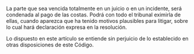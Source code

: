 La parte que sea vencida totalmente en un juicio o en un incidente, será condenada al pago de las costas. Podrá con todo el tribunal eximirla de ellas, cuando aparezca que ha tenido motivos plausibles para litigar, sobre lo cual hará declaración expresa en la resolución.

Lo dispuesto en este artículo se entiende sin perjuicio de lo establecido en otras disposiciones de este Código.